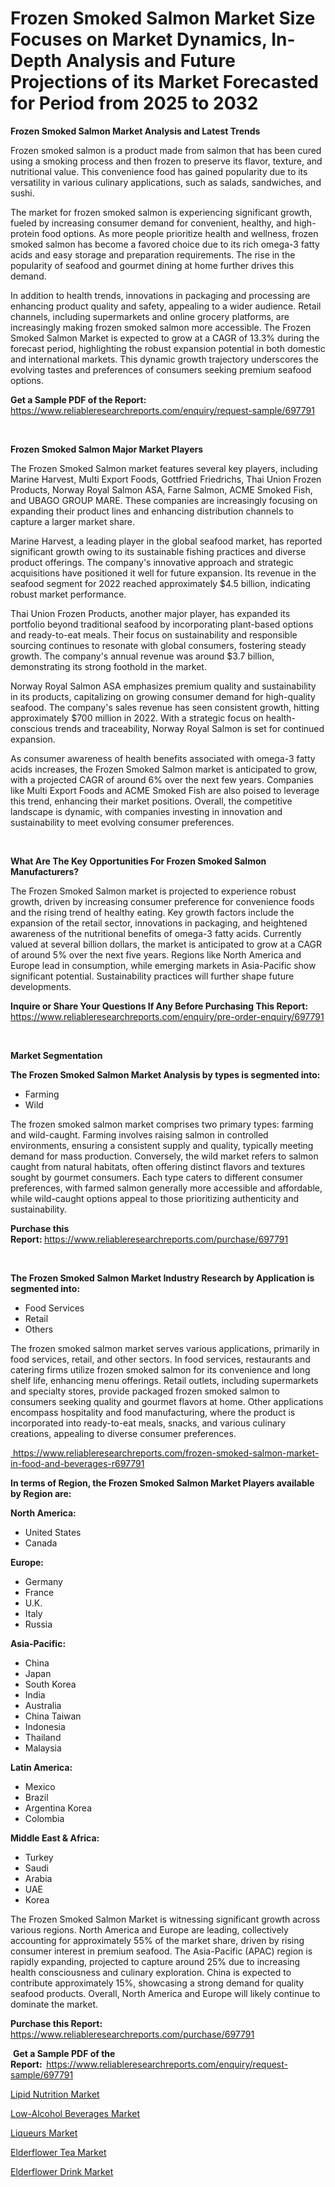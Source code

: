 <p><h1>Frozen Smoked Salmon Market Size Focuses on Market Dynamics, In-Depth Analysis and Future Projections of its Market Forecasted for Period from 2025 to 2032</h1></p><p><strong>Frozen Smoked Salmon Market Analysis and Latest Trends</strong></p>
<p><p>Frozen smoked salmon is a product made from salmon that has been cured using a smoking process and then frozen to preserve its flavor, texture, and nutritional value. This convenience food has gained popularity due to its versatility in various culinary applications, such as salads, sandwiches, and sushi.</p><p>The market for frozen smoked salmon is experiencing significant growth, fueled by increasing consumer demand for convenient, healthy, and high-protein food options. As more people prioritize health and wellness, frozen smoked salmon has become a favored choice due to its rich omega-3 fatty acids and easy storage and preparation requirements. The rise in the popularity of seafood and gourmet dining at home further drives this demand.</p><p>In addition to health trends, innovations in packaging and processing are enhancing product quality and safety, appealing to a wider audience. Retail channels, including supermarkets and online grocery platforms, are increasingly making frozen smoked salmon more accessible. The Frozen Smoked Salmon Market is expected to grow at a CAGR of 13.3% during the forecast period, highlighting the robust expansion potential in both domestic and international markets. This dynamic growth trajectory underscores the evolving tastes and preferences of consumers seeking premium seafood options.</p></p>
<p><strong>Get a Sample PDF of the Report:&nbsp;</strong> <a href="https://www.reliableresearchreports.com/enquiry/request-sample/697791?utm_campaign=11&utm_medium=2&utm_source=Github&utm_content=ia&utm_term=14022025&utm_id=frozen-smoked-salmon">https://www.reliableresearchreports.com/enquiry/request-sample/697791</a></p>
<p>&nbsp;</p>
<p><strong>Frozen Smoked Salmon Major Market Players</strong></p>
<p><p>The Frozen Smoked Salmon market features several key players, including Marine Harvest, Multi Export Foods, Gottfried Friedrichs, Thai Union Frozen Products, Norway Royal Salmon ASA, Farne Salmon, ACME Smoked Fish, and UBAGO GROUP MARE. These companies are increasingly focusing on expanding their product lines and enhancing distribution channels to capture a larger market share.</p><p>Marine Harvest, a leading player in the global seafood market, has reported significant growth owing to its sustainable fishing practices and diverse product offerings. The company's innovative approach and strategic acquisitions have positioned it well for future expansion. Its revenue in the seafood segment for 2022 reached approximately $4.5 billion, indicating robust market performance.</p><p>Thai Union Frozen Products, another major player, has expanded its portfolio beyond traditional seafood by incorporating plant-based options and ready-to-eat meals. Their focus on sustainability and responsible sourcing continues to resonate with global consumers, fostering steady growth. The company's annual revenue was around $3.7 billion, demonstrating its strong foothold in the market.</p><p>Norway Royal Salmon ASA emphasizes premium quality and sustainability in its products, capitalizing on growing consumer demand for high-quality seafood. The company's sales revenue has seen consistent growth, hitting approximately $700 million in 2022. With a strategic focus on health-conscious trends and traceability, Norway Royal Salmon is set for continued expansion.</p><p>As consumer awareness of health benefits associated with omega-3 fatty acids increases, the Frozen Smoked Salmon market is anticipated to grow, with a projected CAGR of around 6% over the next few years. Companies like Multi Export Foods and ACME Smoked Fish are also poised to leverage this trend, enhancing their market positions. Overall, the competitive landscape is dynamic, with companies investing in innovation and sustainability to meet evolving consumer preferences.</p></p>
<p>&nbsp;</p>
<p><strong>What Are The Key Opportunities For Frozen Smoked Salmon Manufacturers?</strong></p>
<p><p>The Frozen Smoked Salmon market is projected to experience robust growth, driven by increasing consumer preference for convenience foods and the rising trend of healthy eating. Key growth factors include the expansion of the retail sector, innovations in packaging, and heightened awareness of the nutritional benefits of omega-3 fatty acids. Currently valued at several billion dollars, the market is anticipated to grow at a CAGR of around 5% over the next five years. Regions like North America and Europe lead in consumption, while emerging markets in Asia-Pacific show significant potential. Sustainability practices will further shape future developments.</p></p>
<p><strong>Inquire or Share Your Questions If Any Before Purchasing This Report:</strong> <a href="https://www.reliableresearchreports.com/enquiry/pre-order-enquiry/697791?utm_campaign=11&utm_medium=2&utm_source=Github&utm_content=ia&utm_term=14022025&utm_id=frozen-smoked-salmon">https://www.reliableresearchreports.com/enquiry/pre-order-enquiry/697791</a></p>
<p>&nbsp;</p>
<p><strong>Market Segmentation</strong></p>
<p><strong>The Frozen Smoked Salmon Market Analysis by types is segmented into:</strong></p>
<p><ul><li>Farming</li><li>Wild</li></ul></p>
<p><p>The frozen smoked salmon market comprises two primary types: farming and wild-caught. Farming involves raising salmon in controlled environments, ensuring a consistent supply and quality, typically meeting demand for mass production. Conversely, the wild market refers to salmon caught from natural habitats, often offering distinct flavors and textures sought by gourmet consumers. Each type caters to different consumer preferences, with farmed salmon generally more accessible and affordable, while wild-caught options appeal to those prioritizing authenticity and sustainability.</p></p>
<p><strong>Purchase this Report:&nbsp;</strong><a href="https://www.reliableresearchreports.com/purchase/697791?utm_campaign=11&utm_medium=2&utm_source=Github&utm_content=ia&utm_term=14022025&utm_id=frozen-smoked-salmon">https://www.reliableresearchreports.com/purchase/697791</a></p>
<p>&nbsp;</p>
<p><strong>The Frozen Smoked Salmon Market Industry Research by Application is segmented into:</strong></p>
<p><ul><li>Food Services</li><li>Retail</li><li>Others</li></ul></p>
<p><p>The frozen smoked salmon market serves various applications, primarily in food services, retail, and other sectors. In food services, restaurants and catering firms utilize frozen smoked salmon for its convenience and long shelf life, enhancing menu offerings. Retail outlets, including supermarkets and specialty stores, provide packaged frozen smoked salmon to consumers seeking quality and gourmet flavors at home. Other applications encompass hospitality and food manufacturing, where the product is incorporated into ready-to-eat meals, snacks, and various culinary creations, appealing to diverse consumer preferences.</p></p>
<p><a href="https://www.reliableresearchreports.com/frozen-smoked-salmon-market-in-food-and-beverages-r697791?utm_campaign=11&utm_medium=2&utm_source=Github&utm_content=ia&utm_term=14022025&utm_id=frozen-smoked-salmon">&nbsp;https://www.reliableresearchreports.com/frozen-smoked-salmon-market-in-food-and-beverages-r697791</a></p>
<p><strong>In terms of Region, the Frozen Smoked Salmon Market Players available by Region are:</strong></p>
<p>
    <p> <strong> North America: </strong>
        <ul>
            <li>United States</li>
            <li>Canada</li>
        </ul>
        </p> 
    <p> <strong> Europe: </strong>
        <ul>
            <li>Germany</li>
            <li>France</li>
            <li>U.K.</li>
            <li>Italy</li>
            <li>Russia</li>
        </ul>
        </p> 
    <p> <strong> Asia-Pacific: </strong>
        <ul>
            <li>China</li>
            <li>Japan</li>
            <li>South Korea</li>
            <li>India</li>
            <li>Australia</li>
            <li>China Taiwan</li>
            <li>Indonesia</li>
            <li>Thailand</li>
            <li>Malaysia</li>
        </ul>
        </p> 
    <p> <strong> Latin America: </strong>
        <ul>
            <li>Mexico</li>
            <li>Brazil</li>
            <li>Argentina Korea</li>
            <li>Colombia</li>
        </ul>
        </p> 
    <p> <strong> Middle East & Africa: </strong>
        <ul>
            <li>Turkey</li>
            <li>Saudi</li>
            <li>Arabia</li>
            <li>UAE</li>
            <li>Korea</li>
        </ul>
    </p>
    </p>
<p><p>The Frozen Smoked Salmon Market is witnessing significant growth across various regions. North America and Europe are leading, collectively accounting for approximately 55% of the market share, driven by rising consumer interest in premium seafood. The Asia-Pacific (APAC) region is rapidly expanding, projected to capture around 25% due to increasing health consciousness and culinary exploration. China is expected to contribute approximately 15%, showcasing a strong demand for quality seafood products. Overall, North America and Europe will likely continue to dominate the market.</p></p>
<p><strong>Purchase this Report: </strong><a href="https://www.reliableresearchreports.com/purchase/697791?utm_campaign=11&utm_medium=2&utm_source=Github&utm_content=ia&utm_term=14022025&utm_id=frozen-smoked-salmon">https://www.reliableresearchreports.com/purchase/697791</a></p>
<p>&nbsp;<strong>Get a Sample PDF of the Report:&nbsp;&nbsp;</strong><a href="https://www.reliableresearchreports.com/enquiry/request-sample/697791?utm_campaign=11&utm_medium=2&utm_source=Github&utm_content=ia&utm_term=14022025&utm_id=frozen-smoked-salmon">https://www.reliableresearchreports.com/enquiry/request-sample/697791</a></p>
<p><strong></strong></p>
<p><p><a href="https://github.com/aidelndasse/Market-Research-Report-List-1/blob/main/lipid-nutrition-market.md?utm_campaign=11&utm_medium=2&utm_source=Github&utm_content=ia&utm_term=14022025&utm_id=frozen-smoked-salmon">Lipid Nutrition Market</a></p><p><a href="https://github.com/ivvrgibi/Market-Research-Report-List-1/blob/main/low-alcohol-beverages-market.md?utm_campaign=11&utm_medium=2&utm_source=Github&utm_content=ia&utm_term=14022025&utm_id=frozen-smoked-salmon">Low-Alcohol Beverages Market</a></p><p><a href="https://github.com/amoakuolaopa/Market-Research-Report-List-1/blob/main/liqueurs-market.md?utm_campaign=11&utm_medium=2&utm_source=Github&utm_content=ia&utm_term=14022025&utm_id=frozen-smoked-salmon">Liqueurs Market</a></p><p><a href="https://github.com/tszkintruca/Market-Research-Report-List-1/blob/main/elderflower-tea-market.md?utm_campaign=11&utm_medium=2&utm_source=Github&utm_content=ia&utm_term=14022025&utm_id=frozen-smoked-salmon">Elderflower Tea Market</a></p><p><a href="https://github.com/abuugjetaj/Market-Research-Report-List-1/blob/main/elderflower-drink-market.md?utm_campaign=11&utm_medium=2&utm_source=Github&utm_content=ia&utm_term=14022025&utm_id=frozen-smoked-salmon">Elderflower Drink Market</a></p></p>